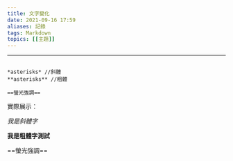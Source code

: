 ```yaml
---
title: 文字變化
date: 2021-09-16 17:59
aliases: 記錄 
tags: Markdown
topics: [[主題]]
---
```

---

```

*asterisks* //斜體  
**asterisks** //粗體

==螢光強調==

```

實際展示：


*我是斜體字* 

**我是粗體字測試** 

==螢光強調==